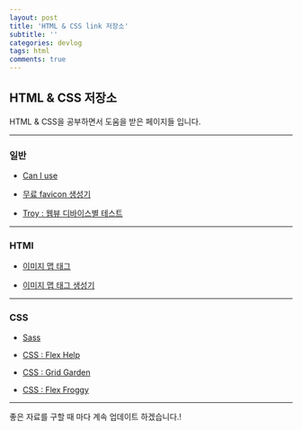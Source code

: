 ```yaml
---
layout: post
title: 'HTML & CSS link 저장소'
subtitle: ''
categories: devlog
tags: html
comments: true
---
```


## HTML & CSS 저장소

HTML & CSS을 공부하면서 도움을 받은 페이지들 입니다.

--- 

### 일반

- [Can I use](https://caniuse.com/)

- [무료 favicon 생성기](https://www.websiteplanet.com/ko/webtools/favicon-generator)

- [Troy : 웹뷰 디바이스별 테스트](http://troy.labs.daum.net/)


---

### HTMl

- [이미지 맵 태그](https://aboooks.tistory.com/377)

- [이미지 맵 태그 생성기](http://summerstyle.github.io/summer/)

---

### CSS

- [Sass](https://sass-guidelin.es/ko/)

- [CSS : Flex Help](https://flexbox.help/)

- [CSS : Grid Garden](http://cssgridgarden.com/#ko)

- [CSS : Flex Froggy](http://flexboxfroggy.com/#ko)

---

좋은 자료를 구할 때 마다 계속 업데이트 하겠습니다.!